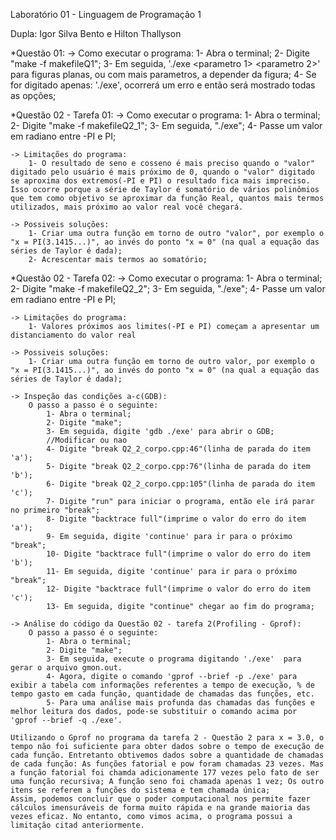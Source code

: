 Laboratório 01 - Linguagem de Programação 1

Dupla: Igor Silva Bento e Hilton Thallyson

*Questão 01: 
	-> Como executar o programa: 
		1- Abra o terminal; 
		2- Digite "make -f makefileQ1"; 
		3- Em seguida, './exe <parametro 1> <parametro 2>' para figuras planas, ou com mais parametros, a depender da figura; 
		4- Se for digitado apenas: './exe', ocorrerá um erro e então será mostrado todas as opções;


*Questão 02 - Tarefa 01: 
	-> Como executar o programa:
		1- Abra o terminal; 
		2- Digite "make -f makefileQ2_1"; 
		3- Em seguida, "./exe"; 
		4- Passe um valor em radiano entre -PI e PI;
	
	-> Limitações do programa:	
		1- O resultado de seno e cosseno é mais preciso quando o "valor" digitado pelo usuário é mais próximo de 0, quando o "valor" digitado se aproxima dos extremos(-PI e PI) o resultado fica mais impreciso. Isso ocorre porque a série de Taylor é somatório de vários polinômios que tem como objetivo se aproximar da função Real, quantos mais termos utilizados, mais próximo ao valor real você chegará. 
		
	-> Possiveis soluções:
		1- Criar uma outra função em torno de outro "valor", por exemplo o "x = PI(3.1415...)", ao invés do ponto "x = 0" (na qual a equação das séries de Taylor é dada);
		2- Acrescentar mais termos ao somatório;
	


*Questão 02 - Tarefa 02: 
	-> Como executar o programa: 
		1- Abra o terminal; 
		2- Digite "make -f makefileQ2_2"; 
		3- Em seguida, "./exe"; 
		4- Passe um valor em radiano entre -PI e PI;

	-> Limitações do programa:	
		1- Valores próximos aos limites(-PI e PI) começam a apresentar um distanciamento do valor real
		
	-> Possiveis soluções:
		1- Criar uma outra função em torno de outro valor, por exemplo o "x = PI(3.1415...)", ao invés do ponto "x = 0" (na qual a equação das séries de Taylor é dada); 

	-> Inspeção das condições a-c(GDB):
		O passo a passo é o seguinte:
			1- Abra o terminal;
			2- Digite "make";
			3- Em seguida, digite 'gdb ./exe' para abrir o GDB;
			//Modificar ou nao
			4- Digite "break Q2_2_corpo.cpp:46"(linha de parada do item 'a');
			5- Digite "break Q2_2_corpo.cpp:76"(linha de parada do item 'b');
			6- Digite "break Q2_2_corpo.cpp:105"(linha de parada do item 'c');
			7- Digite "run" para iniciar o programa, então ele irá parar no primeiro "break";
			8- Digite "backtrace full"(imprime o valor do erro do item 'a');
			9- Em seguida, digite 'continue' para ir para o próximo "break";
			10- Digite "backtrace full"(imprime o valor do erro do item 'b');
			11- Em seguida, digite 'continue' para ir para o próximo "break";
			12- Digite "backtrace full"(imprime o valor do erro do item 'c');
			13- Em seguida, digite "continue" chegar ao fim do programa;

	-> Análise do código da Questão 02 - tarefa 2(Profiling - Gprof):
		O passo a passo é o seguinte:
			1- Abra o terminal;
			2- Digite "make";
			3- Em seguida, execute o programa digitando './exe'  para gerar o arquivo gmon.out.
			4- Agora, digite o comando 'gprof --brief -p ./exe' para exibir a tabela com informações referentes a tempo de execução, % de tempo gasto em cada função, quantidade de chamadas das funções, etc. 
			5- Para uma análise mais profunda das chamadas das funções e melhor leitura dos dados, pode-se substituir o comando acima por 'gprof --brief -q ./exe'.
			
	Utilizando o Gprof no programa da tarefa 2 - Questão 2 para x = 3.0, o tempo não foi suficiente para obter dados sobre o tempo de execução de cada função. Entretanto obtivemos dados sobre a quantidade de chamadas de cada função: As funções fatorial e pow foram chamadas 23 vezes. Mas a função fatorial foi chamda adicionamente 177 vezes pelo fato de ser uma função recursiva; A função seno foi chamada apenas 1 vez; Os outro itens se referem a funções do sistema e tem chamada única;
	Assim, podemos concluir que o poder computacional nos permite fazer cálculos imensuráveis de forma muito rápida e na grande maioria das vezes eficaz. No entanto, como vimos acima, o programa possui a limitação citad anteriormente.	

